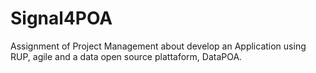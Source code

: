 Signal4POA
==========

Assignment of Project Management about develop an Application using RUP, agile and a data open source plattaform, DataPOA.
